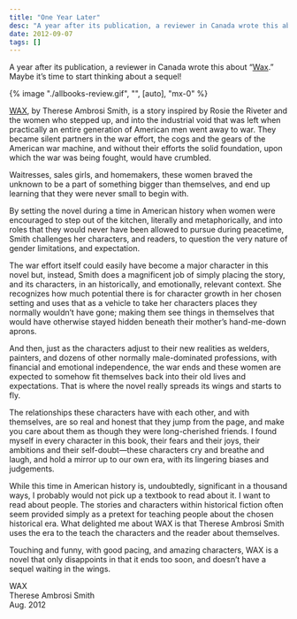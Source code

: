 ```yaml
---
title: "One Year Later"
desc: "A year after its publication, a reviewer in Canada wrote this about Wax. Maybe it’s time to start thinking about a sequel!"
date: 2012-09-07
tags: []
---
```


A year after its publication, a reviewer in Canada wrote this about “[Wax](/goto/womeninthe1840s/).” Maybe it’s time to start thinking about a sequel!

{% image "./allbooks-review.gif", "", [auto], "mx-0" %}

[WAX](/goto/womeninthe1840s/), by Therese Ambrosi Smith, is a story inspired by Rosie the Riveter and the women
who stepped up, and into the industrial void that was left when practically an entire generation of American men went
away to war. They became silent partners in the war effort, the cogs and the gears of the American war machine, and
without their efforts the solid foundation, upon which the war was being fought, would have crumbled.

Waitresses, sales girls, and homemakers, these women braved the unknown to be a part of something bigger than
themselves, and end up learning that they were never small to begin with.

By setting the novel during a time in American history when women were encouraged to step out of the kitchen, literally
and metaphorically, and into roles that they would never have been allowed to pursue during peacetime, Smith challenges
her characters, and readers, to question the very nature of gender limitations, and expectation.

The war effort itself could easily have become a major character in this novel but, instead, Smith does a magnificent
job of simply placing the story, and its characters, in an historically, and emotionally, relevant context. She
recognizes how much potential there is for character growth in her chosen setting and uses that as a vehicle to take her
characters places they normally wouldn’t have gone; making them see things in themselves that would have otherwise
stayed hidden beneath their mother’s hand-me-down aprons.

And then, just as the characters adjust to their new realities as welders, painters, and dozens of other normally
male-dominated professions, with financial and emotional independence, the war ends and these women are expected to
somehow fit themselves back into their old lives and expectations. That is where the novel really spreads its wings and
starts to fly.

The relationships these characters have with each other, and with themselves, are so real and honest that they jump from
the page, and make you care about them as though they were long-cherished friends. I found myself in every character in
this book, their fears and their joys, their ambitions and their self-doubt―these characters cry and breathe and laugh,
and hold a mirror up to our own era, with its lingering biases and judgements.

While this time in American history is, undoubtedly, significant in a thousand ways, I probably would not pick up a
textbook to read about it. I want to read about people. The stories and characters within historical fiction often seem
provided simply as a pretext for teaching people about the chosen historical era. What delighted me about WAX is that
Therese Ambrosi Smith uses the era to the teach the characters and the reader about themselves.

Touching and funny, with good pacing, and amazing characters, WAX is a novel that only disappoints in that it ends too
soon, and doesn’t have a sequel waiting in the wings.

WAX</br>
Therese Ambrosi Smith</br>
Aug. 2012
